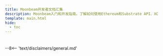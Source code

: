 ```yaml
---
title: Moonbeam开发者文档汇集
description: Moonbeam入门和开发指南。了解如何使用Ethereum和Substrate API、XCM互操作性和其它可用的集成。
template: main.html
hide:
  - toc
---
```


<h1 class='subsection-title'></h1>
<div class='subsection-wrapper'></div>
<div class='disclaimer'>
--8<-- 'text/disclaimers/general.md'
</div>